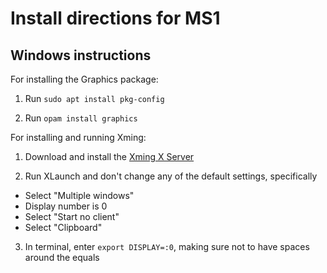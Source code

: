 # Install directions for MS1

## Windows instructions

For installing the Graphics package:

1. Run `sudo apt install pkg-config`

2. Run `opam install graphics`

For installing and running Xming:

1. Download and install the [Xming X Server](https://sourceforge.net/projects/xming/)

2. Run XLaunch and don't change any of the default settings, specifically
  - Select "Multiple windows"
  - Display number is 0
  - Select "Start no client"
  - Select "Clipboard"

3. In terminal, enter `export DISPLAY=:0`, making sure not to have spaces around the equals